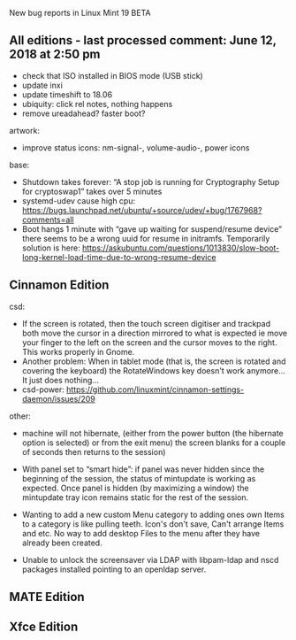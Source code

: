 New bug reports in Linux Mint 19 BETA

All editions - last processed comment: June 12, 2018 at 2:50 pm
---------------------------------------------------------------

- check that ISO installed in BIOS mode (USB stick)
- update inxi
- update timeshift to 18.06
- ubiquity: click rel notes, nothing happens
- remove ureadahead? faster boot?

artwork:
  - improve status icons: nm-signal-, volume-audio-, power icons

base:
  - Shutdown takes forever: “A stop job is running for Cryptography Setup for cryptoswap1” takes over 5 minutes
  - systemd-udev cause high cpu: https://bugs.launchpad.net/ubuntu/+source/udev/+bug/1767968?comments=all
  - Boot hangs 1 minute with “gave up waiting for suspend/resume device”
		there seems to be a wrong uuid for resume in initramfs.
		Temporarily solution is here: https://askubuntu.com/questions/1013830/slow-boot-long-kernel-load-time-due-to-wrong-resume-device

Cinnamon Edition
----------------

csd:
  - If the screen is rotated, then the touch screen digitiser and trackpad both move the cursor in a direction mirrored to what is expected ie move your finger to the left on the screen and the cursor moves to the right. This works properly in Gnome.
  - Another problem: When in tablet mode (that is, the screen is rotated and covering the keyboard) the RotateWindows key doesn't work anymore... It just does nothing...
  - csd-power: https://github.com/linuxmint/cinnamon-settings-daemon/issues/209

other:
  - machine will not hibernate, (either from the power button (the hibernate option is selected) or from the exit menu) the screen blanks for a couple of seconds then returns to the session)

- With panel set to “smart hide”: if panel was never hidden since the beginning of the session, the status of mintupdate is working as expected. Once panel is hidden (by maximizing a window) the mintupdate tray icon remains static for the rest of the session.
- Wanting to add a new custom Menu category to adding ones own Items to a category is like pulling teeth. Icon's don't save, Can't arrange Items and etc. No way to add desktop Files to the menu after they have already been created.
- Unable to unlock the screensaver via LDAP with libpam-ldap and nscd packages installed pointing to an openldap server.

MATE Edition
------------

Xfce Edition
------------

